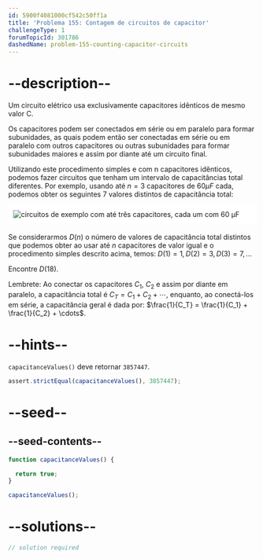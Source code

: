 ```yaml
---
id: 5900f4081000cf542c50ff1a
title: 'Problema 155: Contagem de circuitos de capacitor'
challengeType: 1
forumTopicId: 301786
dashedName: problem-155-counting-capacitor-circuits
---
```


# --description--

Um circuito elétrico usa exclusivamente capacitores idênticos de mesmo valor C.

Os capacitores podem ser conectados em série ou em paralelo para formar subunidades, as quais podem então ser conectadas em série ou em paralelo com outros capacitores ou outras subunidades para formar subunidades maiores e assim por diante até um circuito final.

Utilizando este procedimento simples e com n capacitores idênticos, podemos fazer circuitos que tenham um intervalo de capacitâncias total diferentes. Por exemplo, usando até $n = 3$ capacitores de $60 μF$ cada, podemos obter os seguintes 7 valores distintos de capacitância total:

<img alt="circuitos de exemplo com até três capacitores, cada um com 60 μF" src="https://cdn.freecodecamp.org/curriculum/project-euler/counting-capacitor-circuits.gif" style="background-color: white; padding: 10px; display: block; margin-right: auto; margin-left: auto; margin-bottom: 1.2rem;" />

Se considerarmos $D(n)$ o número de valores de capacitância total distintos que podemos obter ao usar até $n$ capacitores de valor igual e o procedimento simples descrito acima, temos: $D(1) = 1, D(2) = 3, D(3)=7, \ldots$

Encontre $D(18)$.

Lembrete: Ao conectar os capacitores $C_1$, $C_2$ e assim por diante em paralelo, a capacitância total é $C_T = C_1 + C_2 + \cdots$, enquanto, ao conectá-los em série, a capacitância geral é dada por: $\frac{1}{C_T} = \frac{1}{C_1} + \frac{1}{C_2} + \cdots$.

# --hints--

`capacitanceValues()` deve retornar `3857447`.

```js
assert.strictEqual(capacitanceValues(), 3857447);
```

# --seed--

## --seed-contents--

```js
function capacitanceValues() {

  return true;
}

capacitanceValues();
```

# --solutions--

```js
// solution required
```

